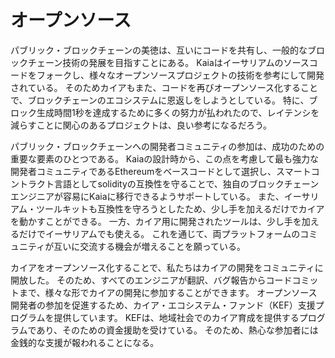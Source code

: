 # オープンソース

パブリック・ブロックチェーンの美徳は、互いにコードを共有し、一般的なブロックチェーン技術の発展を目指すことにある。 Kaiaはイーサリアムのソースコードをフォークし、様々なオープンソースプロジェクトの技術を参考にして開発されている。 そのためカイアもまた、コードを再びオープンソース化することで、ブロックチェーンのエコシステムに恩返しをしようとしている。 特に、ブロック生成時間1秒を達成するために多くの努力が払われたので、レイテンシを減らすことに関心のあるプロジェクトは、良い参考になるだろう。

パブリック・ブロックチェーンへの開発者コミュニティの参加は、成功のための重要な要素のひとつである。 Kaiaの設計時から、この点を考慮して最も強力な開発者コミュニティであるEthereumをベースコードとして選択し、スマートコントラクト言語としてsolidityの互換性を守ることで、独自のブロックチェーンエンジニアが容易にKaiaに移行できるようサポートしている。 また、イーサリアム・ツールキットも互換性を守ろうとしたため、少し手を加えるだけでカイアを動かすことができる。 一方、カイア用に開発されたツールは、少し手を加えるだけでイーサリアムでも使える。 これを通じて、両プラットフォームのコミュニティが互いに交流する機会が増えることを願っている。

カイアをオープンソース化することで、私たちはカイアの開発をコミュニティに開放した。 そのため、すべてのエンジニアが翻訳、バグ報告からコードコミットまで、様々な形でカイアの開発に参加することができます。 オープンソース開発者の参加を促進するため、カイア・エコシステム・ファンド（KEF）支援プログラムを提供しています。 KEFは、地域社会でのカイア育成を提供するプログラムであり、そのための資金援助を受けている。 そのため、熱心な参加者には金銭的な支援が報われることになる。